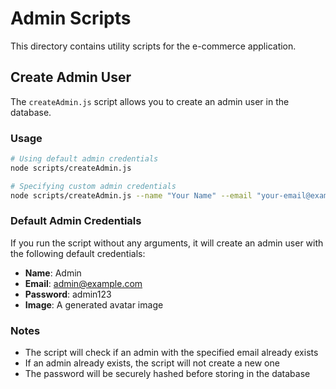 # Admin Scripts

This directory contains utility scripts for the e-commerce application.

## Create Admin User

The `createAdmin.js` script allows you to create an admin user in the database.

### Usage

```bash
# Using default admin credentials
node scripts/createAdmin.js

# Specifying custom admin credentials
node scripts/createAdmin.js --name "Your Name" --email "your-email@example.com" --password "your-password" --image "https://example.com/your-image.jpg"
```

### Default Admin Credentials

If you run the script without any arguments, it will create an admin user with the following default credentials:

- **Name**: Admin
- **Email**: admin@example.com
- **Password**: admin123
- **Image**: A generated avatar image

### Notes

- The script will check if an admin with the specified email already exists
- If an admin already exists, the script will not create a new one
- The password will be securely hashed before storing in the database
